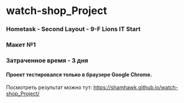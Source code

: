 # watch-shop_Project
### Hometask - Second Layout - 9-F Lions IT Start
### Макет №1
### Затраченное время - 3 дня
#### Проект тестировался только в браузере Google Chrome.  
Посмотреть результат можно тут: https://shamhawk.github.io/watch-shop_Project/

